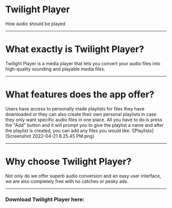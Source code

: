 Twilight Player
===============

How audio should be played


* * *

What exactly is Twilight Player?
================================

Twilight Player is a media player that lets you convert your audio files into high-quality sounding and playable media files. 
* * *

What features does the app offer?
=================================

Users have access to personally made playlists for files they have downloaded or they can also create their own personal playlists in case they only want specific audio files in one place. All you have to do is press the "Add" button and it will prompt you to give the playlist a name and after the playlist is created, you can add any files you would like. ![Playlists](Screenshot 2022-04-21 8.25.45 PM.png)

* * *

Why choose Twilight Player?
===========================

Not only do we offer superb audio conversion and an easy user interface, we are also completely free with no catches or pesky ads.

* * *


### Download Twilight Player here:


